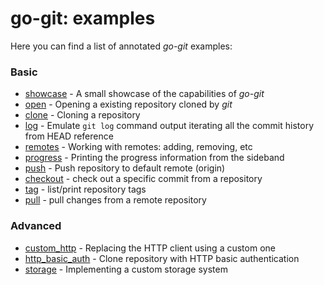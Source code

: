 # go-git: examples

Here you can find a list of annotated _go-git_ examples:

### Basic
- [showcase](showcase/main.go) - A small showcase of the capabilities of _go-git_
- [open](open/main.go) - Opening a existing repository cloned by _git_
- [clone](clone/main.go) - Cloning a repository
- [log](log/main.go) - Emulate `git log` command output iterating all the commit history from HEAD reference
- [remotes](remotes/main.go) - Working with remotes: adding, removing, etc
- [progress](progress/main.go) - Printing the progress information from the sideband
- [push](push/main.go) - Push repository to default remote (origin)
- [checkout](checkout/main.go) - check out a specific commit from a repository
- [tag](tag/main.go) - list/print repository tags
- [pull](pull/main.go) - pull changes from a remote repository
### Advanced
- [custom_http](custom_http/main.go) - Replacing the HTTP client using a custom one
- [http_basic_auth](http_basic_auth/main.go) - Clone repository with HTTP basic authentication
- [storage](storage/README.md) - Implementing a custom storage system
